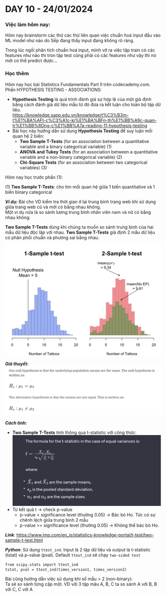 # DAY 10 - 24/01/2024
### Việc làm hôm nay:

Hôm nay brainstorm các thứ các thứ liên quan việc chuẩn hoá input đầu vào ML model như nào do Sếp đang thấy input đang không rõ ràng.

Trong lúc ngồi phân tích chuẩn hoá input, mình vỡ ra việc tập train có các features như nào thì tron tập test cũng phải có các features như vậy thì nó mới có thể predict được...

### Học thêm

Hôm nay học bài Statistics Fundamentals Part II trên codecademy.com. Phần HYPOTHESIS TESTING - ASSOCIATIONS:
- **Hypothesis Testing** là quá trình đánh giá sự hợp lệ của một giả định bằng cách đánh giá dữ liệu mẫu từ đó đưa ra kết luận cho toàn bộ tập dữ liệu.\
https://knowledge.sapp.edu.vn/knowledge/t%C3%B3m-t%E1%BA%AFt-c%C3%A1c-ki%E1%BA%BFn-th%E1%BB%A9c-quan-tr%E1%BB%8Dng-c%E1%BB%A7a-reading-11-hypothesis-testing
- Bài học này hướng dấn sử dụng **Hypothesis Testing** để suy luận mối quan hệ 2 biến:
  - **Two Sample T-Tests** (for an association between a quantitative variable and a binary categorical variable) (1)
  - **ANOVA and Tukey Tests** (for an association between a quantitative variable and a non-binary categorical variable) (2)
  - **Chi-Square Tests** (for an association between two categorical variables) (3)

Hôm nay học trước phần (1):

(1) **Two Sample T-Tests**: cho tìm mối quan hệ giữa 1 biến quantitative và 1 biến binary categorical

***Ví dụ:*** Bài cho VD kiểm tra thời gian ở lại trung bình trang web khi sử dụng giữa trang web cũ và mới có bằng nhau không.\
Một ví dụ nữa là so sánh lương trung bình nhân viên nam và nữ có bằng nhau không.

**Two Sample T-Tests** dùng khi chúng ta muốn so sánh trung bình của hai mẫu dữ liệu độc lập với nhau. **Two Sample T-Tests** giả định 2 mẫu dữ liệu có phân phối chuẩn và phương sai bằng nhau.

![Alt text](image-1.png)

***Giả thuyết:***
![Alt text](image-2.png)

***Cách tính:***
- **Two Sample T-Tests** tính thông qua t-statistic với công thức:
![Alt text](image-3.png) 
- Từ kết quả t -> check p-value
  - p-value < significance level (thường 0.05) -> Bác bỏ Ho. Tức có sự chênh lệch giữa trung bình 2 mẫu
  - p-value >= significance level (thường 0.05) -> Không thể bác bỏ Ho. 

***Link***: https://www.jmp.com/en_is/statistics-knowledge-portal/t-test/two-sample-t-test.html

***Python***: Sử dụng `ttest_ind`. Input là 2 tập dữ liệu và output là t-statistic (tstat) và p-value (pval). Default `ttest_ind` sẽ chạy `two-sided test`
```
from scipy.stats import ttest_ind
tstat, pval = ttest_ind(times_version1, times_version2)
```

Bài cũng hướng dẫn việc sử dụng khi số mẫu > 2 (non-binary):\
Ta sẽ so sánh từng cặp một. VD với 3 tập mãu A, B, C ta so sánh A với B, B với C, C với A
